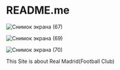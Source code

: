 # README.me
![Снимок экрана (67)](https://user-images.githubusercontent.com/73534336/141809882-9696a4cd-6d22-40cc-9dc6-4b5ce6f7c3ef.png)

![Снимок экрана (69)](https://user-images.githubusercontent.com/73534336/141811045-e344ae46-ad8f-4c9b-9f0c-9b2c03422201.png)

![Снимок экрана (70)](https://user-images.githubusercontent.com/73534336/141811054-4a1efb35-7347-4433-978e-8e9756880b98.png)


This Site is about Real Madrid(Football Club)
